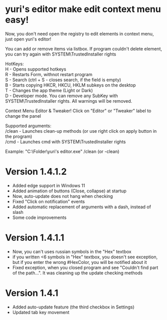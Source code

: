 # yuri's editor make edit context menu easy!

Now, you don't need open the registry to edit elements in context menu, just open yuri's editor!

You can add or remove items via listbox. If program couldn't delete element, you can try again with SYSTEM\TrustedInstaller rights

HotKeys:  
H - Opens supported hotkeys  
R - Restarts Form, withnot restart program  
S - Search (ctrl + S - closes search, if the field is empty)  
B - Starts copying HKCR, HKCU, HKLM subkeys on the desktop  
T - Changes the app theme (Light or Dark)  
D - Developer mode. You can remove any SubKey with SYSTEM\TrustedInstaller rights. All warnings will be removed.  

Context Menu Editor & Tweaker! Click on "Editor" or "Tweaker" label to change the panel  

Supported arguments:  
/clean - Launches clean-up methods (or use right click on apply button in the program)  
/cmd - Launches cmd with SYSTEM\TrustedInstaller rights  

Example: "C:\Folder\yuri's editor.exe" /clean (or -clean)

# Version 1.4.1.2
- Added edge support in Windows 11  
- Added animation of buttons (Close, collapse) at startup  
- Now, auto-update does not hang when checking  
- Fixed "Click on notification" events  
- Added automatic replacement of arguments with a dash, instead of slash  
- Some code improvements  

# Version 1.4.1.1
- Now, you can't uses russian symbols in the "Hex" textbox  
- if you written <6 symbols in "Hex" textbox, you doesn't see exception, but if you enter the wrong #HexColor, you will be notified about it  
- Fixed exception, when you closed program and see "Couldn't find part of the path...". It was cleaning up the update checking methods

# Version 1.4.1
- Added auto-update feature (the third checkbox in Settings)  
- Updated tab key movement
